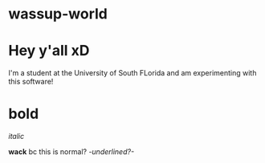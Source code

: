# wassup-world

# Hey y'all xD
I'm a student at the University of South FLorida and am experimenting with this software!

# bold
_italic_

__wack__ bc this is normal?
  _-underlined?-_ 
